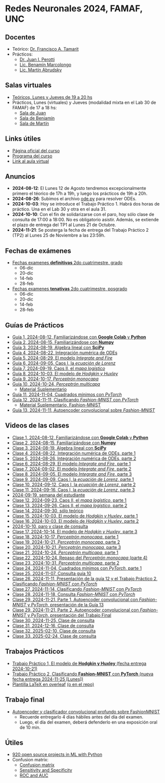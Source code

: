 # Redes Neuronales 2024, FAMAF, UNC

## Docentes

* Teórico: [Dr. Francisco A. Tamarit](mailto:francisco.tamarit@unc.edu.ar)
* Prácticos:
  * [Dr. Juan I. Perotti](mailto:juan.perotti@unc.edu.ar) 
  * [Lic. Benamín Marcolongo](mailto:benjaminmarcolongo@unc.edu.ar)
  * [Lic. Martín Abrudsky](mailto:martin.abrudsky@unc.edu.ar)  

## Salas virtuales

* [Teóricos, Lunes y Jueves de 19 a 20 hs](https://meet.google.com/mzi-bvbq-fch)
* Prácticos, Lunes (virtuales) y Jueves (modalidad mixta en el Lab 30 de FAMAF) de 17 a 18 hs:
  * [Sala de Juan](https://meet.google.com/mxn-kaid-oxe)
  * [Sala de Benjamín](https://meet.google.com/kcg-grrz-qin)
  * [Sala de Martín](https://meet.google.com/tpn-pfia-uzb)
  
## Links útiles

* [Página oficial del curso](https://www.famaf.unc.edu.ar/~ftamarit/redes2024/)
* [Programa del curso](http://www.famaf.unc.edu.ar/~ftamarit/redes2024/programa_redes_neuronales_2024.pdf)
* [Link al aula virtual](TODO)
  
## Anuncios

* **2024-08-12**: El Lunes 12 de Agosto tendremos excepcionalmente primero el téorico de 17h a 19h, y luego los prácticos de 19h a 20h.
* **2024-08-26**: Subimos el archivo [ode.py](https://github.com/jipphysics/redes-neuronales-2024/blob/main/ode.py) para resolver ODEs.
* **2024-10-03**: Hoy se introduce el Trabajo Práctico 1. Habrá dos horas de práctico. Una en el Lab 30 y otra en el aula 31.
* **2024-10-10**: Con el fin de solidarizarse con el paro, hoy sólo clase de consulta de 17:00 a 18:00. No es obligatorio asistir. Además, se extiende el plazo de entrega del TP1 al Lunes 21 de Octubre.
* **2024-11-21**: Se posterga la fecha de entrega del Trabajo Práctico 2 (TP2) al Lunes 25 de Noviembre a las 23:59h.

## Fechas de exámenes

* [Fechas examenes **definitivas** 2do cuatrimestre, grado](https://www.famaf.unc.edu.ar/documents/5148/ANEXO_Fechas_de_Ex%C3%A1menes_de_Asignaturas_de_Grado.pdf)
  * 06-dic
  * 20-dic 
  * 14-feb 
  * 28-feb
* [Fechas examenes **tenativas** 2do cuatrimestre, posgrado](https://www.famaf.unc.edu.ar/documents/5150/TENTATIVAS_POSGRADO_2024-2025.pdf)
  * 06-dic 
  * 20-dic 
  * 14-feb 
  * 28-feb

## Guías de Prácticos

* [Guía 1, 2024-08-12, Familiarizándose con **Google Colab** y **Python**](https://colab.research.google.com/drive/1_XV48UVE3LJh0F4wcIo8fNl3jK-10FU6?usp=sharing)
* [Guía 2, 2024-08-15, Familiarizándose con **Numpy**](https://colab.research.google.com/drive/1VacUDEzyP0gkox63YU2tnScIDWXGJbcM?usp=sharing)
* [Guía 3, 2024-08-19, Algebra lineal con **SciPy**](https://colab.research.google.com/drive/1kPUu3Ba38OXhQr4Taydg8_wOHBPgoEMf?usp=sharing)
* [Guía 4, 2024-08-22, Integración numérica de ODEs](https://colab.research.google.com/drive/1WSbJgth2MPsAxi5RSQ-dRrApYCPefJxO?usp=drive_link)
* [Guía 5, 2024-08-29, El modelo *Integrate and Fire*](https://colab.research.google.com/drive/11PPcMwPAPVl6SIjsVHFTRXN0T_o7jScI?usp=sharing)
* [Guía 6, 2024-09-05, Caos I, la *ecuación de Lorenz*](https://colab.research.google.com/drive/18UzcxWh72EJNrh9uoDVHbcGa72VYhN4Y?usp=sharing)
* [Guía 7, 2024-09-19, Caos II, el *mapa logístico*](https://colab.research.google.com/drive/1EPy5De-hGFyovRVkqaVccHDEIC6jSS-C?usp=drive_link)
* [Guía 8, 2024-10-03, El modelo de *Hodgkin y Huxley*](https://colab.research.google.com/drive/1fCe6MhAYSNxGsBECoxSAJSevDYkUshrU?usp=drive_link)
* [Guía 9, 2024-10-17, *Perceptrón monocapa*](https://colab.research.google.com/drive/1WfSJgn8_YPqvNvYWeHZA-zil5oaTmCOq?usp=drive_link)
* [Guía 10, 2024-10-24, *Perceptrón multicapa*](https://colab.research.google.com/drive/1FTZLWPle5t-FTk_RADX3TiN90pvlhdHi?usp=drive_link)
	* [Material Suplementario](https://github.com/jipphysics/redes-neuronales-2024/blob/main/redes-neuronales-2024-guia-10-SM.pdf)
* [Guía 11, 2024-11-04, Cuadrados mínimos con *PyTorch*](https://colab.research.google.com/drive/1zL4YxbrxSWcSWPzvbIArdHYBzbHbhAe2?usp=drive_link)
* [Guía 12, 2024-11-11, Clasificando *Fashion-MNIST* con *PyTorch*](https://colab.research.google.com/drive/1nsgBXwDPPIqF5OBdAnyC2B9QwnJQs5lx?usp=drive_link)
  * [Material Suplementario, Fashion-MNIST](https://github.com/zalandoresearch/fashion-mnist)
* [Guía 13, 2024-11-11, Autoencoder convolucional sobre *Fashion-MNIST*](https://colab.research.google.com/drive/11i9OWd_kPdEiEyWdwL__9m09UM7jCdy7?usp=drive_link)

## Videos de las clases

* [Clase 1, 2024-08-12, Familiarizándose con **Google Colab** y **Python**](https://drive.google.com/file/d/1zPfNrtNh5vIKt_6YhsG1jVYtip3ZDxrn/view?usp=sharing)
* [Clase 2, 2024-08-15, Familiarizándose con **Numpy**](https://drive.google.com/file/d/1C8bkr_ssYLCS9C8FD-XcgUKfJf0gfoqW/view?usp=sharing)
* [Clase 3, 2024-08-19, Algebra lineal con **SciPy**](https://drive.google.com/file/d/1lzh75p0VX_sx08x1tpqjIFCjEYyblsr3/view?usp=sharing)
* [Clase 4, 2024-08-22, Integración numérica de ODEs, parte 1](https://drive.google.com/file/d/1Qy-yZ9go9B1C6TgQCNWXz5gRq05mQCEk/view?usp=sharing)
* [Clase 5, 2024-08-26, Integración numérica de ODEs, parte 2](https://drive.google.com/file/d/1m-0EuZTi4oq2vlARxWSIx48id7SzB_cN/view?usp=sharing)
* [Clase 6, 2024-08-29, El modelo *Integrate and Fire*, parte 1](https://drive.google.com/file/d/1OCrYNwCSVyUQwEl05J3YFph5Ltv4hbRO/view?usp=sharing)
* [Clase 7, 2024-09-02, El modelo *Integrate and Fire*, parte 2](https://drive.google.com/file/d/19sllFEv7uX4JO8vDV-ESpb4bLkvpMoac/view?usp=sharing)
* [Clase 8, 2024-09-05, El modelo *Integrate and Fire*, parte 3](https://drive.google.com/file/d/1AOMmjkT-lYQM_tnTbI1sRezwmJnNw8TS/view?usp=sharing)
* [Clase 9, 2024-09-09, Caos I, la *ecuación de Lorenz*, parte 1](https://drive.google.com/file/d/1ZMbHDlr2HcI5-anTAtRQuxFakjU2G-Cq/view?usp=drive_link)
* [Clase 10, 2024-09-12, Caos I, la *ecuación de Lorenz*, parte 2](https://drive.google.com/file/d/14xlS3q9ZVvjTPlD-t7YJyBiSoSTXqRDL/view?usp=drive_link)
* [Clase 11, 2024-09-16, Caos I, la *ecuación de Lorenz*, parte 3](https://drive.google.com/file/d/1IFvPecCJMLQAqYFcwHRfg7tJW4xaKxdN/view?usp=drive_link)
* [2024-09-19, semana del estudiante]()
* [Clase 12, 2024-09-23, Caos II, el *mapa logístico*, parte 1](https://drive.google.com/file/d/19KxmOuLkGWt2SThn0hfuQnIyYthIbPjc/view?usp=drive_link)
* [Clase 13, 2024-09-26, Caos II, el *mapa logístico*, parte 2](https://drive.google.com/file/d/1M00WPthOY_jqTb52smoAa0oi4JPmxOUu/view?usp=drive_link)
* [Clase 14, 2024-09-30, sólo teórico]()
* [Clase 15, 2024-10-03, El modelo de *Hodgkin y Huxley*, parte 1](https://drive.google.com/file/d/1grjWRm9TPadu7M8XeJ-XgVCSEVcY90TP/view?usp=drive_link)
* [Clase 16, 2024-10-03, El modelo de *Hodgkin y Huxley*, parte 2](https://drive.google.com/file/d/1e64rmMKFwnvguGUq9gYKyE1978Zcoz_f/view?usp=drive_link)
* [2024-10-10, paro y clase de consulta]()
* [Clase 17, 2024-10-14, El modelo de *Hodgkin y Huxley*, parte 3](https://drive.google.com/file/d/1-Lh26evimvG-kvv4AWm2JzQY5t35Rqea/view?usp=drive_link)
* [Clase 18, 2024-10-17, *Perceptrón monocapa*, parte 1](https://drive.google.com/file/d/1zX_7UqEKDCLL0vxe-4W5xH4NKlJz4fR6/view?usp=drive_link)
* [Clase 19, 2024-10-21, *Perceptrón monocapa*, parte 2](https://drive.google.com/file/d/1uxueHNOgTc9g6QGBX3MMf0nrGv_h6xNO/view?usp=drive_link)
* [Clase 20, 2024-10-21, *Perceptrón monocapa*, parte 3](https://drive.google.com/file/d/1dFHMwMNactc7E1tqQ-nTjauKiyjrZ_PF/view?usp=drive_link)
* [Clase 21, 2024-10-24, *Perceptrón multicapa*, parte 1](https://drive.google.com/file/d/1YdirGm6ZmwGpLH-KZTPYLwnB8NPcNiQW/view?usp=drive_link)
* [Clase 22, 2024-10-24, Repaso del *Perceptrón monocapa* (parte 4)](https://drive.google.com/file/d/1U560PThmt3j7zMRndim65Nf6akitiXNN/view?usp=drive_link)
* [Clase 23, 2024-10-31, *Perceptrón multicapa*, parte 2](https://drive.google.com/file/d/1BODk4ddzBBlN2lA91WV3Jor5JADyb19Q/view?usp=drive_link)
* [Clase 24, 2024-11-04, Cuadrados mínimos con *PyTorch*, parte 1](https://drive.google.com/file/d/1ZHWkLGAFjjOtSGDh13ar1Pi551-AeSbo/view?usp=drive_link)
* [Clase 25, 2024-11-07, Consulta guía 10](https://drive.google.com/file/d/1afeBA85rCQWChQa6Az1zZcZ37daLuUFA/view?usp=drive_link)
* [Clase 26, 2024-11-11, Presentación de la guía 12 y el Trabajo Práctico 2, Clasificando *Fashion-MNIST* con *PyTorch*](https://drive.google.com/file/d/1uM3XyJOpMX-jLL_BX5rb4-3cTYcOuLRQ/view?usp=drive_link)
* [Clase 27, 2024-11-14, Clasificando *Fashion-MNIST* con *PyTorch*](https://drive.google.com/file/d/12AONwUzt_OGprP76Zf8PiZyfLmRL1HYs/view?usp=drive_link)
* [Clase 28, 2024-11-18, Consulta *Fashion-MNIST* con *PyTorch*](https://drive.google.com/file/d/1-Qf-KYfJ4D_OD6PQswUfl6QEAGKSGjai/view?usp=drive_link)
* [Clase 29, 2024-11-21, Parte 1, Autoencoder convolucional con *Fashion-MNIST* y *PyTorch*, presentación de la Guía 13](https://drive.google.com/file/d/1RZPWGCa-p0KYjx2iTAi-wd6yGIFoTW-S/view?usp=drive_link)
* [Clase 29, 2024-11-21, Parte 2, Autoencoder convolucional con *Fashion-MNIST* y *PyTorch*, presentación del Trabajo Final](https://drive.google.com/file/d/11bXK_kEf74JT_v6FubdX8kJpV_yl13CC/view?usp=drive_link)
* [Clase 30, 2024-11-25, Clase de consulta](https://drive.google.com/file/d/1iZibTUN_puUuFtBAze3jtYNLJlsKmbax/view?usp=drive_link)
* [Clase 31, 2024-12-16, Clase de consulta](https://drive.google.com/file/d/1vT8KvkT3mzZbTp5yDzL8HC4kpRYfT00p/view?usp=drive_link)
* [Clase 32, 2025-02-10, Clase de consulta](https://drive.google.com/file/d/1Q84h83lDt_b2PemV53n2Cy43qdFjwRqN/view?usp=drive_link)
* [Clase 33, 2025-02-24, Clase de consulta](https://drive.google.com/file/d/14SzYZCmnaPyf-HXYwfRjUNHoDCn-7HVC/view?usp=drive_link)

## Trabajos Prácticos

* [Trabajo Práctico 1, El modelo de **Hodgkin y Huxley** (fecha entrega 2024-10-21)](https://github.com/jipphysics/redes-neuronales-2024/blob/main/tp1-2024.pdf)
* [Trabajo Práctico 2, Clasificando **Fashion-MNIST** con **PyTorch** (nueva fecha entrega 2024-11-25 [Lunes])](https://github.com/jipphysics/redes-neuronales-2024/blob/main/tp2-2024.pdf)
* [Plantilla LaTeX en overleaf](https://www.overleaf.com/read/qwctszcmgpkn#ed2041) [(o en el repo)](https://github.com/jipphysics/redes-neuronales-2024/tree/main/latex)

## Trabajo final

* [Autoencoder y clasificador convolucional profundo sobre FashionMNIST](https://github.com/jipphysics/redes-neuronales-2024/blob/main/tf-2024.pdf)
  * Recuerde entregarlo 4 días hábiles antes del día del examen.
  * Luego, el día del examen, deberá defenderlo en una exposición oral de 10 min.

## Útiles

* [920 open source projects in ML with Python](https://github.com/ml-tooling/best-of-ml-python)
* Confusion matrix:
  * [Confusion matrix](https://www.youtube.com/watch?v=Kdsp6soqA7o)
  * [Sensitivity and Specificity](https://www.youtube.com/watch?v=vP06aMoz4v8)
  * [ROC and AUC](https://www.youtube.com/watch?v=4jRBRDbJemM)
